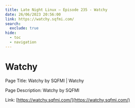 ```yaml
---
title: Late Night Linux – Episode 235 - Watchy 
date: 26/06/2023 20:56:00
link: https://watchy.sqfmi.com/
search:
  exclude: true
hide:
  - toc
  - navigation
---
```


# Watchy 

Page Title: Watchy by SQFMI | Watchy

Page Description: Watchy by SQFMI 

Link: [https://watchy.sqfmi.com/](https://watchy.sqfmi.com/)